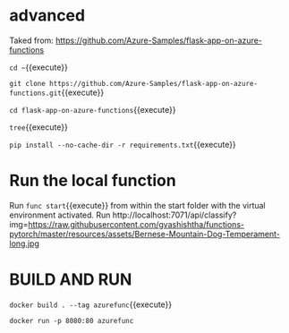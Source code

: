 #  advanced

Taked from:  https://github.com/Azure-Samples/flask-app-on-azure-functions


`cd ~`{{execute}}

`git clone https://github.com/Azure-Samples/flask-app-on-azure-functions.git`{{execute}}

`cd flask-app-on-azure-functions`{{execute}}

`tree`{{execute}}


`pip install --no-cache-dir -r requirements.txt`{{execute}}




# Run the local function
Run `func start`{{execute}} from within the start folder with the virtual environment activated.
Run http://localhost:7071/api/classify?img=https://raw.githubusercontent.com/gvashishtha/functions-pytorch/master/resources/assets/Bernese-Mountain-Dog-Temperament-long.jpg

# BUILD AND RUN


`docker build . --tag azurefunc`{{execute}}

`docker run -p 8080:80 azurefunc`


